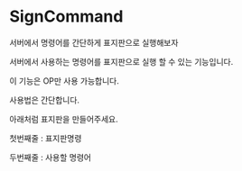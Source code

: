 # SignCommand
서버에서 명령어를 간단하게 표지판으로 실행해보자

서버에서 사용하는 명령어를 표지판으로 실행 할 수 있는 기능입니다.

이 기능은 OP만 사용 가능합니다.

사용법은 간단합니다.

아래처럼 표지판을 만들어주세요.


첫번째줄 : 표지판명령

두번째줄 : 사용할 명령어
